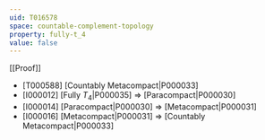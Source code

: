 ```yaml
---
uid: T016578
space: countable-complement-topology
property: fully-t_4
value: false
---
```

[[Proof]]

* [T000588] [Countably Metacompact|P000033]
* [I000012] [Fully $T_4$|P000035] => [Paracompact|P000030]
* [I000014] [Paracompact|P000030] => [Metacompact|P000031]
* [I000016] [Metacompact|P000031] => [Countably Metacompact|P000033]

